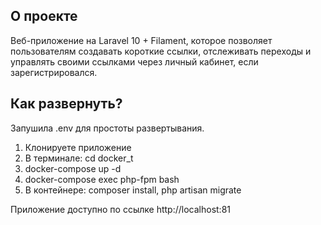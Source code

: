 ## О проекте

Веб-приложение на Laravel 10 + Filament, которое позволяет пользователям создавать короткие ссылки, отслеживать переходы и управлять своими ссылками через личный кабинет, если зарегистрировался.

## Как развернуть?
Запушила .env для простоты развертывания.

1) Клонируете приложение
2) В терминале: cd docker_t
3) docker-compose up -d
4) docker-compose exec php-fpm bash
5) В контейнере: composer install, php artisan migrate

Приложение доступно по ссылке http://localhost:81
